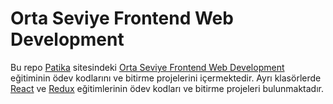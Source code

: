 # Orta Seviye Frontend Web Development
Bu repo [Patika](https://academy.patika.dev/tr) sitesindeki [Orta Seviye Frontend Web Development](https://academy.patika.dev/tr/paths/orta-seviye-frontend-web-development-patikasi) eğitiminin ödev kodlarını ve bitirme projelerini içermektedir. Ayrı klasörlerde [React](https://academy.patika.dev/tr/courses/react) ve [Redux](https://academy.patika.dev/tr/courses/redux) eğitimlerinin ödev kodları ve bitirme projeleri bulunmaktadır.